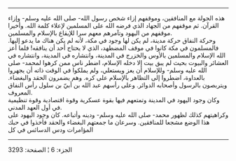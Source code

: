 ------------------------------------------------------------------------

هذه الجولة مع المنافقين، وموقفهم إزاء شخص رسول الله- صلى الله عليه وسلم-
وإزاء القرآن. ثم موقفهم من الجهاد الذي فرضه الله على المسلمين لإعلاء
كلمة الله. وأخيرا موقفهم من اليهود وتآمرهم معهم سرا للإيقاع بالإسلام
والمسلمين.  
وحركة النفاق حركة مدينة، لم يكن لها وجود في مكة، لأنه لم يكن هناك ما
يدعو إليها. فالمسلمون في مكة كانوا في موقف المضطهد، الذي لا يحتاج أحد أن
ينافقه! فلما أعز الله الإسلام والمسلمين بالأوس والخزرج في المدينة،
وانتشاره في المدينة، وانتشاره في العشائر والبيوت بحيث لم يبق بيت إلا
دخله الإسلام، اضطر ناس ممن كرهوا لمحمد- صلى الله عليه وسلم- وللإسلام أن
يعز ويستعلي، ولم يملكوا في الوقت ذاته أن يجهروا بالعداوة، اضطروا إلى
التظاهر بالإسلام على كره. وهم يضمرون الحقد والبغضاء. ويتربصون بالرسول
وأصحابه الدوائر. وعلى رأسهم عبد الله بن أبيّ بن سلول رأس النفاق
المعروف.  
وكان وجود اليهود في المدينة وتمتعهم فيها بقوة عسكرية وقوة اقتصادية وقوة
تنظيمية في أول العهد المدني.  
وكراهيتهم كذلك لظهور محمد- صلى الله عليه وسلم- ودينه وأتباعه. كان وجود
اليهود على هذا الوضع مشجعا للمنافقين. وسرعان ما جمعتهم البغضاء والحقد
فأخذوا في حبك المؤامرات ودس الدسائس في كل

------------------------------------------------------------------------

الجزء: 6 ¦ الصفحة: 3293
